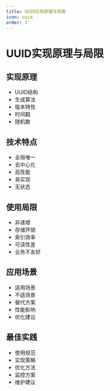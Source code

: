 ```yaml
---
title: UUID实现原理与局限
icon: uuid
order: 3
---
```


# UUID实现原理与局限

## 实现原理
- UUID结构
- 生成算法
- 版本特性
- 时间戳
- 随机数

## 技术特点
- 全局唯一
- 去中心化
- 高性能
- 易实现
- 无状态

## 使用局限
- 非递增
- 存储开销
- 索引效率
- 可读性差
- 业务不友好

## 应用场景
- 适用场景
- 不适场景
- 替代方案
- 性能影响
- 优化建议

## 最佳实践
- 使用规范
- 实现策略
- 优化方法
- 监控方案
- 维护建议
